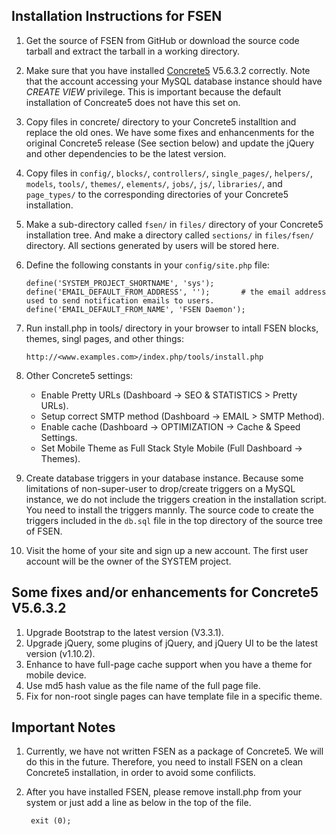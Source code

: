 ## Installation Instructions for FSEN

1.	Get the source of FSEN from GitHub or download the source code tarball and extract the tarball in a working directory.
1.	Make sure that you have installed [Concrete5](http://www.concrete5.org) V5.6.3.2 correctly. Note that the account accessing your MySQL database instance should have *CREATE VIEW* privilege. This is important because the default installation of Concreate5 does not have this set on.
1.	Copy files in concrete/ directory to your Concrete5 installtion and replace the old ones. We have some fixes and enhancenments for the original Concrete5 release (See section below) and update the jQuery and other dependencies to be the latest version.
1.	Copy files in `config/`, `blocks/`, `controllers/`, `single_pages/`, `helpers/`, `models`, `tools/`, `themes/`, `elements/`, `jobs/`, `js/`, `libraries/`, and `page_types/` to the corresponding directories of your Concrete5 installation.
1.	Make a sub-directory called `fsen/` in `files/` directory of your Concrete5 installation tree. And make a directory called `sections/` in `files/fsen/` directory. All sections generated by users will be stored here.
1.	Define the following constants in your `config/site.php` file:

		define('SYSTEM_PROJECT_SHORTNAME', 'sys');
		define('EMAIL_DEFAULT_FROM_ADDRESS', '');		# the email address used to send notification emails to users.
		define('EMAIL_DEFAULT_FROM_NAME', 'FSEN Daemon');

1.	Run install.php in tools/ directory in your browser to intall FSEN blocks, themes, singl pages, and other things:

		http://<www.examples.com>/index.php/tools/install.php

1.	Other Concrete5 settings:
	* Enable Pretty URLs (Dashboard -> SEO & STATISTICS > Pretty URLs).
	* Setup correct SMTP method (Dashboard -> EMAIL > SMTP Method).
	* Enable cache (Dashboard -> OPTIMIZATION -> Cache & Speed Settings.
	* Set Mobile Theme as Full Stack Style Mobile (Full Dashboard -> Themes).

1.	Create database triggers in your database instance. Because some limitations of non-super-user to drop/create triggers on a MySQL instance, we do not include the triggers creation in the installation script. You need to install the triggers mannly. The source code to create the triggers included in the `db.sql` file in the top directory of the source tree of FSEN.
1.	Visit the home of your site and sign up a new account. The first user account will be the owner of the SYSTEM project.

## Some fixes and/or enhancements for Concrete5 V5.6.3.2

1.	Upgrade Bootstrap to the latest version (V3.3.1).
1.	Upgrade jQuery, some plugins of jQuery, and jQuery UI to be the latest version (v1.10.2).
1.	Enhance to have full-page cache support when you have a theme for mobile device.
1.	Use md5 hash value as the file name of the full page file.
1.	Fix for non-root single pages can have template file in a specific theme.

## Important Notes

1. Currently, we have not written FSEN as a package of Concrete5. We will do this in the future. Therefore, you need to install FSEN on a clean Concrete5 installation, in order to avoid some confilicts.
1. After you have installed FSEN, please remove install.php from your system or just add a line as below in the top of the file.

		exit (0);

